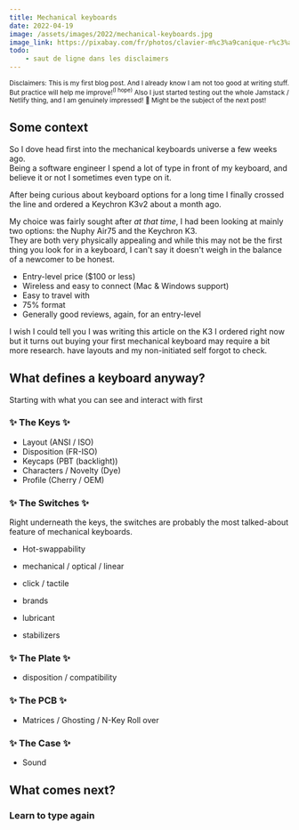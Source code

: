 ```yaml
---
title: Mechanical keyboards
date: 2022-04-19
image: /assets/images/2022/mechanical-keyboards.jpg
image_link: https://pixabay.com/fr/photos/clavier-m%c3%a9canique-r%c3%a9tro-mise-%c3%a0-plat-6617903/
todo:
    - saut de ligne dans les disclaimers
---
```


<sub>
Disclaimers:
</sub>

<sub>
This is my first blog post. And I already know I am not too good at writing stuff. But practice will help me improve!<sup>(I hope)</sup>
</sub>

<sub>
Also I just started testing out the whole Jamstack / Netlify thing, and I am genuinely impressed! 🤯 Might be the subject of the next post!
</sub>

## Some context

So I dove head first into the mechanical keyboards universe a few weeks ago.  
Being a software engineer I spend a lot of type in front of my keyboard, and believe it or not I sometimes even type on it.

After being curious about keyboard options for a long time I finally crossed the line and ordered a Keychron K3v2 about a month ago.

My choice was fairly sought after <em>at that time</em>, I had been looking at mainly two options: the Nuphy Air75 and the Keychron K3.  
They are both very physically appealing and while this may not be the first thing you look for in a keyboard, I can't say it doesn't weigh in the balance of a newcomer to be honest.

-   Entry-level price ($100 or less)
-   Wireless and easy to connect (Mac & Windows support)
-   Easy to travel with
-   75% format
-   Generally good reviews, again, for an entry-level

I wish I could tell you I was writing this article on the K3 I ordered right now but it turns out buying your first mechanical keyboard may require a bit more research.
have layouts and my non-initiated self forgot to check.

## What defines a keyboard anyway?

Starting with what you can see and interact with first

### ✨ The Keys ✨

-   Layout (ANSI / ISO)
-   Disposition (FR-ISO)
-   Keycaps (PBT (backlight))
-   Characters / Novelty (Dye)
-   Profile (Cherry / OEM)

### ✨ The Switches ✨

Right underneath the keys, the switches are probably the most talked-about feature of mechanical keyboards.

-   Hot-swappability
-   mechanical / optical / linear
-   click / tactile
-   brands

-   lubricant
-   stabilizers

### ✨ The Plate ✨

-   disposition / compatibility

### ✨ The PCB ✨

-   Matrices / Ghosting / N-Key Roll over

### ✨ The Case ✨

-   Sound

## What comes next?

### Learn to type again

[nuphy-air75]: https://nuphy.com/products/air75
[keychron-k3v2]: https://www.keychron.com/products/keychron-k3-wireless-mechanical-keyboard
